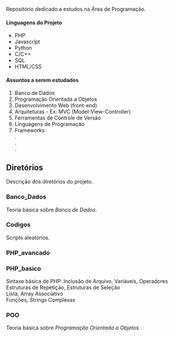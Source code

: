 Repositório dedicado a estudos na Área de Programação.

#### Linguagens do Projeto

* PHP
* Javascript
* Python
* C/C++
* SQL
* HTML/CSS

#### Assuntos a serem estudados

1. Banco de Dados
2. Programação Orientada a Objetos
3. Desenvolvimento Web (front-end)
4. Arquiteturas - Ex: MVC (Model-View-Controller)
5. Ferramentas de Controle de Versão
6. Linguagens de Programação
7. Frameworks <br/>
.<br/>
.<br/>
.<br/>

## Diretórios
Descrição dos diretórios do projeto. 

### Banco_Dados
Teoria básica sobre _Banco de Dados_.

### Codigos
Scripts aleatórios. 

### PHP_avancado

### PHP_basico
Sintaxe básica de PHP:
Inclusão de Arquivo, Variáveis, Operadores <br/>
Estruturas de Repetição, Estruturas de Seleção <br/>
Lista, Array Associativo <br/>
Funções, Strings Complexas <br/>


### POO
Teoria básica sobre _Programação Orientada a Objetos_.
